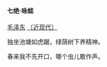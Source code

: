 #### 七绝·咏蛙

[毛泽东](https://so.gushiwen.cn/authorv_22550138288c.aspx) [〔近现代〕](https://so.gushiwen.cn/shiwens/default.aspx?cstr=近现代)

独坐池塘如虎踞，绿荫树下养精神。

春来我不先开口，哪个虫儿敢作声。